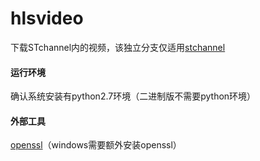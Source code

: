 # hlsvideo

下载STchannel内的视频，该独立分支仅适用[stchannel](https://play.google.com/store/apps/details?id=jp.co.shueisha.stchannel)

#### 运行环境

确认系统安装有python2.7环境（二进制版不需要python环境）

#### 外部工具
[openssl](http://slproweb.com/products/Win32OpenSSL.html)（windows需要额外安装openssl）